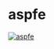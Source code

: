 aspfe
==========

[![aspfe](https://d25lcipzij17d.cloudfront.net/badge.png?title=npm&type=3d&v=0.0.1-5)](https://npmjs.org/package/aspfe)